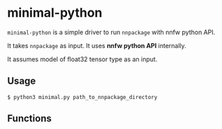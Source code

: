 # minimal-python

`minimal-python` is a simple driver to run `nnpackage` with nnfw python API.

It takes `nnpackage` as input. It uses **nnfw python API** internally.

It assumes model of float32 tensor type as an input.

## Usage

```
$ python3 minimal.py path_to_nnpackage_directory
```

## Functions
